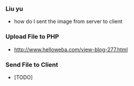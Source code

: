 ### Liu yu
* how do I sent the image from server to client



### Upload File to PHP
* http://www.helloweba.com/view-blog-277.html


### Send File to Client
* [TODO]
